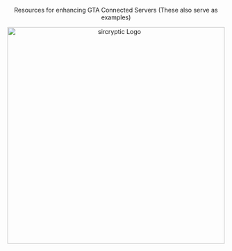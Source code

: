 <p align="center">Resources for enhancing GTA Connected Servers (These also serve as examples)</p>

<p align="center">
  <a href="https://github.com/sircryptic">
    <img src="https://github.com/user-attachments/assets/415759b3-9bac-48d6-a783-392f9e0b4606" alt="sircryptic Logo" width="500" 
    onmouseover="this.style.transform='scale(1.05)'; this.style.opacity='0.8';" 
    onmouseout="this.style.transform='scale(1)'; this.style.opacity='1';">
  </a>
</p>


